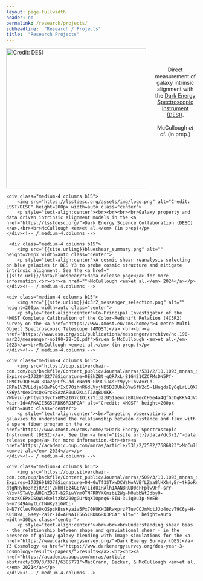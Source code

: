 ```yaml
---
layout: page-fullwidth
header: no
permalink: /research/projects/
subheadline:  "Research / Projects"
title:  "Research Projects"
---
```

<div class="row t60">
    <div class="medium-4 columns b15">
        <img src="https://phyweb.lbl.gov/~rncahn/www/desi.jpg" alt="Credit: DESI" height=auto width=370px class="center">
        <p style="text-align:center"><br><br>Direct measurement of galaxy intrinsic alignment with the <a href="https://www.desi.lbl.gov/">Dark Energy Spectroscopic Instrument (DESI)</a>.<br><br>McCullough <em>et al.</em> (in prep.)</p>
    </div><!-- /.medium-4.columns -->

    <div class="medium-4 columns b15">
        <img src="https://lsstdesc.org/assets/img/logo.png" alt="Credit: LSST/DESC" height=200px width=auto class="center">
        <p style="text-align:center"><br><br><br><br>Galaxy property and data driven intrinsic alignment models in the <a href="https://lsstdesc.org/">Dark Energy Science Collaboration (DESC)</a>.<br><br>McCullough <em>et al.</em> (in prep)</p>
    </div><!-- /.medium-4.columns -->

     <div class="medium-4 columns b15">
        <img src="{{site.urlimg}}blueshear_summary.png" alt="" height=200px width=auto class="center">
        <p style="text-align:center">A cosmic shear reanalysis selecting on blue galaxies in DES Y3 to probe cosmic structure and mitigate intrinsic alignment. See the <a href="{{site.url}}/data/blueshear/">data release page</a> for more information.<br><br><a href="">McCullough <em>et al.</em> 2024</a></p>
    </div><!-- /.medium-4.columns -->
</div><!-- /.row -->
<div class="row t60">

    <div class="medium-4 columns b15">
        <img src="{{site.urlimg}}4c3r2_messenger_selection.png" alt="" height=200px width=auto class="center">
        <p style="text-align:center">Co-Principal Investigator of the 4MOST Complete Calibration of the Color-Redshift Relation (4C3R2) survey on the <a href="https://www.4most.eu/cms/home/">4-metre Multi-Object Spectroscopic Telescope (4MOST)</a>.<br><br><a href="https://www.eso.org/sci/publications/messenger/archive/no.190-mar23/messenger-no190-28-30.pdf">Gruen & McCullough <em>et al.</em> 2023</a><br>McCullough <em>et al.</em> (in prep.)</p>
    </div><!-- /.medium-4.columns -->

    <div class="medium-4 columns b15">
        <img src="https://oup.silverchair-cdn.com/oup/backfile/Content_public/Journal/mnras/531/2/10.1093_mnras_stae1316/1/m_stae1316fig5.jpeg?Expires=1732042277&Signature=0EEkZBt-qQR7xL-81G421CZCFMsDN5Pf-1B9Ctw3QF6wW-BDa2gPCfS-dd-rNn9N~Fk9CiJ4sFt9yyPIhvAvrLd-ERPa1VZVLLdjn6BwPaQfIxC7OihnR6dLVyjNBSDJDUhkQYwSfW2c5~1HngdsEy6qLrLLQXECrXDAEwmOPNuXSe6Y3AiodmIKCJIlK73CFDwcRE93tYKrrkAgj0rtLJGjrk-X86yArOexOnsQxGrxB8AzAR0uU2KLiTJAqBU0KK-VWkvzulgFhtyxO3ycTxGMS2I07c1Oik7YiJ2zU51aeuczE8LNecCH5e4a4QfGJDgKKN4JV22CzdPaTFF7TQ__&Key-Pair-Id=APKAIE5G5CRDK6RD3PGA" alt="Credit: 4MOST" height=200px width=auto class="center">
        <p style="text-align:center"><br>Targeting observations of galaxies to understand the relationship between distance and flux with a spare fiber program on the <a href="https://www.4most.eu/cms/home/">Dark Energy Spectroscopic Instrument (DESI)</a>. See the <a href="{{site.url}}/data/dc3r2/">data release page</a> for more information.<br><br><a href="https://academic.oup.com/mnras/article/531/2/2582/7686823">McCullough <em>et al.</em> 2024</a></p>
    </div><!-- /.medium-4.columns -->

    <div class="medium-4 columns b15">
        <img src="https://oup.silverchair-cdn.com/oup/backfile/Content_public/Journal/mnras/509/3/10.1093_mnras_stab2870/1/m_stab2870fig9.jpeg?Expires=1732691827&Signature=0H~0wTf3STxwDCWsMoAVEfLZaa8lHXh4yEr~tk5oRVlEFQfDrMtTWumzjUb0QRz-dtgNHyho3nzjRPZTj2NhHT8z4GErAjLidU1HAlh1AAN8RUD0dFFplw9Ff-srr-hYxv45TwVpuN0EnZDST-b2RiwYrm0TNFRRYKGmsbi2Wg~M0ubbWtJdby0-BnuzKCEPxOSQWLHkeltzkA290gGUrNqXIOpeq6-SIN-3Liq0u3p-NYEB-6~n7349AmytLrTNWKy2iGWCL-B~N7YClevPKwOxOSpcKBssKyaia5Px70HUKHIBRwxprzPTuvCCJmMctJJo4ozvT9C6y~H-K0i89A__&Key-Pair-Id=APKAIE5G5CRDK6RD3PGA" alt="" height=auto width=300px class="center">
        <p style="text-align:center"><br><br><br>Understanding shear bias - the relationship between shape and graviational shear - in the presence of galaxy-galaxy blending with image simulations for the <a href="https://www.darkenergysurvey.org/">Dark Energy Survey (DES)</a> Y3 Cosmology <a href="https://www.darkenergysurvey.org/des-year-3-cosmology-results-papers/">results</a>.<br><br><a href="https://academic.oup.com/mnras/article-abstract/509/3/3371/6385771">MacCrann, Becker, & McCullough <em>et al.</em> 2021</a></p>
    </div><!-- /.medium-4.columns -->
</div><!-- /.row -->
